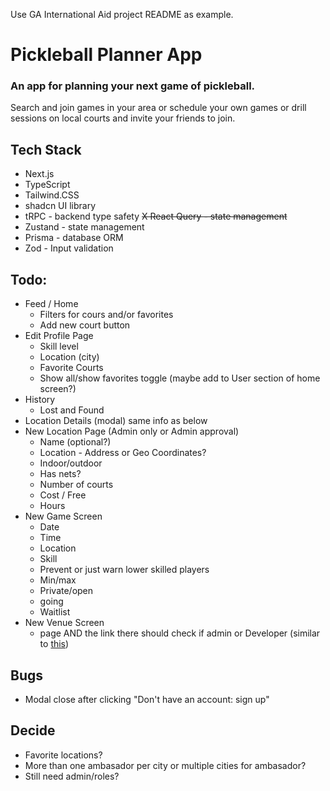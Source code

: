 Use GA International Aid project README as example.

# Pickleball Planner App

### An app for planning your next game of pickleball.

Search and join games in your area or schedule your own games or drill sessions on local courts and invite your friends to join.

## Tech Stack

- Next.js
- TypeScript
- Tailwind.CSS
- shadcn UI library
- tRPC - backend type safety
  ~~X React Query - state management~~
- Zustand - state management
- Prisma - database ORM
- Zod - Input validation

## Todo:

- Feed / Home
  - Filters for cours and/or favorites
  - Add new court button
- Edit Profile Page
  - Skill level
  - Location (city)
  - Favorite Courts
  - Show all/show favorites toggle (maybe add to User section of home screen?)
- History
  - Lost and Found
- Location Details (modal) same info as below
- New Location Page (Admin only or Admin approval)
  - Name (optional?)
  - Location - Address or Geo Coordinates?
  - Indoor/outdoor
  - Has nets?
  - Number of courts
  - Cost / Free
  - Hours
- New Game Screen
  - Date
  - Time
  - Location
  - Skill
  - Prevent or just warn lower skilled players
  - Min/max
  - Private/open
  - going
  - Waitlist
- New Venue Screen
  - page AND the link there should check if admin or Developer (similar to [this](https://youtu.be/yCJH72nZ8DI?si=2BEJam3Pr2BpaGN3&t=586))

## Bugs

- Modal close after clicking "Don't have an account: sign up"

## Decide

- Favorite locations?
- More than one ambasador per city or multiple cities for ambasador?
- Still need admin/roles?
